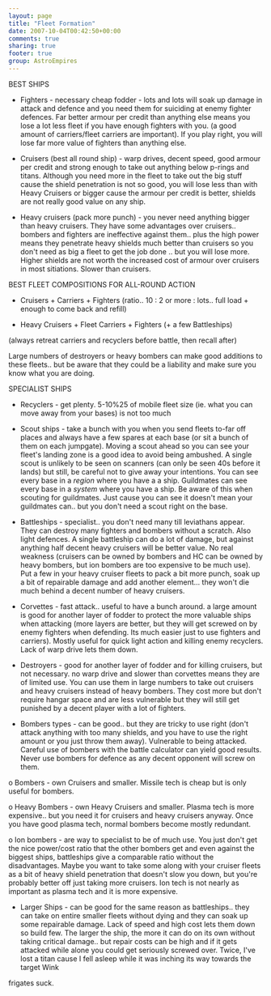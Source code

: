 ```yaml
---
layout: page
title: "Fleet Formation"
date: 2007-10-04T00:42:50+00:00
comments: true
sharing: true
footer: true
group: AstroEmpires
---
```


BEST SHIPS

* Fighters - necessary cheap fodder - lots and lots
will soak up damage in attack and defence and you need them for suiciding at enemy fighter defences. Far better armour per credit than anything else means you lose a lot less fleet if you have enough fighters with you. (a good amount of carriers/fleet carriers are important). If you play right, you will lose far more value of fighters than anything else.

* Cruisers (best all round ship) - warp drives, decent speed, good armour per credit and strong enough to take out anything below p-rings and titans. Although you need more in the fleet to take out the big stuff cause the shield penetration is not so good, you will lose less than with Heavy Cruisers or bigger cause the armour per credit is better, shields are not really good value on any ship.

* Heavy cruisers (pack more punch) - you never need anything bigger than heavy cruisers. They have some advantages over cruisers.. bombers and fighters are ineffective against them.. plus the high power means they penetrate heavy shields much better than cruisers so you don't need as big a fleet to get the job done .. but you will lose more. Higher shields are not worth the increased cost of armour over cruisers in most sitiations. Slower than cruisers.


BEST FLEET COMPOSITIONS FOR ALL-ROUND ACTION

* Cruisers + Carriers + Fighters (ratio.. 10 : 2 or more : lots.. full load + enough to come back and refill)

* Heavy Cruisers + Fleet Carriers + Fighters (+ a few Battleships)

(always retreat carriers and recyclers before battle, then recall after)

Large numbers of destroyers or heavy bombers can make good additions to these fleets.. but be aware that they could be a liability and make sure you know what you are doing.


SPECIALIST SHIPS

* Recyclers - get plenty. 5-10%25 of mobile fleet size (ie. what you can move away from your bases) is not too much

* Scout ships - take a bunch with you when you send fleets to-far off places and always have a few spares at each base (or sit a bunch of them on each jumpgate). Moving a scout ahead so you can see your fleet's landing zone is a good idea to avoid being ambushed. A single scout is unlikely to be seen on scanners (can only be seen 40s before it lands) but still, be careful not to give away your intentions. You can see every base in a *region* where you have a a ship. Guildmates can see every base in a *system* where you have a ship. Be aware of this when scouting for guildmates. Just cause you can see it doesn't mean your guildmates can.. but you don't need a scout right on the base.

* Battleships - specialist.. you don't need many till leviathans appear. They can destroy many fighters and bombers without a scratch. Also light defences. A single battleship can do a lot of damage, but against anything half decent heavy cruisers will be better value. No real weakness (cruisers can be owned by bombers and HC can be owned by heavy bombers, but ion bombers are too expensive to be much use). Put a few in your heavy cruiser fleets to pack a bit more punch, soak up a bit of repairable damage and add another element... they won't die much behind a decent number of heavy cruisers.

* Corvettes - fast attack.. useful to have a bunch around. a large amount is good for another layer of fodder to protect the more valuable ships when attacking (more layers are better, but they will get screwed on by enemy fighters when defending. Its much easier just to use fighters and carriers). Mostly useful for quick light action and killing enemy recyclers. Lack of warp drive lets them down.

* Destroyers - good for another layer of fodder and for killing cruisers, but not necessary. no warp drive and slower than corvettes means they are of limited use. You can use them in large numbers to take out cruisers and heavy cruisers instead of heavy bombers. They cost more but don't require hangar space and are less vulnerable but they will still get punished by a decent player with a lot of fighters.

* Bombers types - can be good.. but they are tricky to use right (don't attack anything with too many shields, and you have to use the right amount or you just throw them away). Vulnerable to being attacked. Careful use of bombers with the battle calculator can yield good results. Never use bombers for defence as any decent opponent will screw on them.

o Bombers - own Cruisers and smaller. Missile tech is cheap but is only useful for bombers.

o Heavy Bombers - own Heavy Cruisers and smaller. Plasma tech is more expensive.. but you need it for cruisers and heavy cruisers anyway. Once you have good plasma tech, normal bombers become mostly redundant.

o Ion bombers - are way to specialist to be of much use. You just don't get the nice power/cost ratio that the other bombers get and even against the biggest ships, battleships give a comparable ratio without the disadvantages. Maybe you want to take some along with your cruiser fleets as a bit of heavy shield penetration that doesn't slow you down, but you're probably better off just taking more cruisers. Ion tech is not nearly as important as plasma tech and it is more expensive.


* Larger Ships - can be good for the same reason as battleships.. they can take on entire smaller fleets without dying and they can soak up some repairable damage. Lack of speed and high cost lets them down so build few. The larger the ship, the more it can do on its own without taking critical damage.. but repair costs can be high and if it gets attacked while alone you could get seriously screwed over. Twice, I've lost a titan cause I fell asleep while it was inching its way towards the target Wink


frigates suck.
